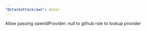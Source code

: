 ```yaml
---
"@stackattack/aws": minor
---
```


Allow passing openIdProvider: null to github role to lookup provider
